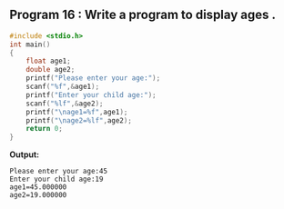 ## Program 16 : Write a program to display ages .
```c
#include <stdio.h>
int main() 
{
    float age1;
    double age2;
    printf("Please enter your age:");
    scanf("%f",&age1);
    printf("Enter your child age:");
    scanf("%lf",&age2);
    printf("\nage1=%f",age1);
    printf("\nage2=%lf",age2);
    return 0;
}
```
**Output:**
```
Please enter your age:45
Enter your child age:19
age1=45.000000
age2=19.000000
